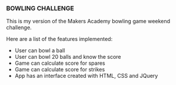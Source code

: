 ### BOWLING CHALLENGE

This is my version of the Makers Academy bowling game weekend challenge.

Here are a list of the features implemented:

- User can bowl a ball
- User can bowl 20 balls and know the score
- Game can calculate score for spares
- Game can calculate score for strikes
- App has an interface created with HTML, CSS and JQuery
